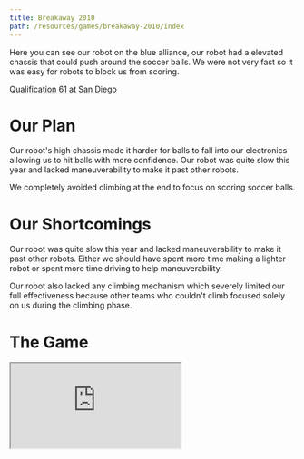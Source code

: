 ```yaml
---
title: Breakaway 2010
path: /resources/games/breakaway-2010/index
---
```

Here you can see our robot on the blue alliance, our robot had a elevated chassis that could push around the soccer balls. We were not very fast so it was easy for robots to block us from scoring.

[Qualification 61 at San Diego](https://www.thebluealliance.com/match/2010sdc_qm61)

# Our Plan

Our robot's high chassis made it harder for balls to fall into our electronics allowing us to hit balls with more confidence. Our robot was quite slow this year and lacked maneuverability to make it past other robots.

We completely avoided climbing at the end to focus on scoring soccer balls.

# Our Shortcomings

Our robot was quite slow this year and lacked maneuverability to make it past other robots. Either we should have spent more time making a lighter robot or spent more time driving to help maneuverability.

Our robot also lacked any climbing mechanism which severely limited our full effectiveness because other teams who couldn't climb focused solely on us during the climbing phase.

# The Game

<div class="videowrapper">
  <iframe src="https://www.youtube.com/embed/iheq7yar5c4" allowfullscreen></iframe>
</div>
